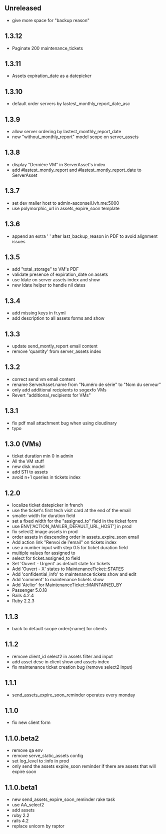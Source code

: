 ## Unreleased

- give more space for "backup reason"

1.3.12
------

- Paginate 200 maintenance_tickets

1.3.11
------

- Assets expiration_date as a datepicker

1.3.10
------

- default order servers by lastest_monthly_report_date_asc

1.3.9
-----

- allow server ordering by lastest_monthly_report_date
- new "without_monthly_report" model scope on server_assets

1.3.8
-----

- display "Dernière VM" in ServerAsset's index
- add #lastest_montly_report and #lastest_montly_report_date to ServerAsset

1.3.7
-----

- set dev mailer host to admin-asconseil.lvh.me:5000
- use polymorphic_url in assets_expire_soon template

1.3.6
-----

- append an extra ' ' after last_backup_reason in PDF to avoid alignment issues

1.3.5
-----

- add "total_storage" to VM's PDF
- validate presence of expiration_date on assets
- use ldate on server assets index and show
- new ldate helper to handle nil dates

1.3.4
-----

- add missing keys in fr.yml
- add description to all assets forms and show

1.3.3
-----

- update send_montly_report email content
- remove 'quantity' from server_assets index

1.3.2
-----

- correct send vm email content
- rename ServerAsset.name from "Numéro de série" to "Nom du serveur"
- only add additional recipients to sogexfo VMs
- Revert "additional_recipients for VMs"

1.3.1
-----

- fix pdf mail attachment bug when using cloudinary
- typo

1.3.0 (VMs)
-----------

- ticket duration min 0 in admin
- All the VM stuff
- new disk model
- add STI to assets
- avoid n+1 queries in tickets index

1.2.0
-----

- localize ticket datepicker in french
- use the ticket's first tech visit card at the end of the email
- smaller width for duration field
- set a fixed width for the "assigned_to" field in the ticket form
- use ENV['ACTION_MAILER_DEFAULT_URL_HOST'] in prod
- fix select2 image assets in prod
- order assets in descending order in assets_expire_soon email
- Add action link "Renvoi de l'email" on tickets index
- use a number input with step 0.5 for ticket duration field
- multiple values for assigned to
- select for ticket.assigned_to field
- Set 'Ouvert - Urgent' as default state for tickets
- Add 'Ouvert - X' states to MaintenanceTicket::STATES
- Add 'confidential_info' to maintenance tickets show and edit
- Add 'comment' to maintenance tickets show
- Add 'Atelier' for MaintenanceTicket::MAINTAINED_BY
- Passenger 5.0.18
- Rails 4.2.4
- Ruby 2.2.3

1.1.3
-----

- back to default scope order(:name) for clients

1.1.2
-----

- remove client_id select2 in assets filter and input
- add asset desc in client show and assets index
- fix maintenance ticket creation bug (remove select2 input)

1.1.1
-----

- send_assets_expire_soon_reminder operates every monday

1.1.0
-----

- fix new client form

1.1.0.beta2
-----------

- remove qa env
- remove serve_static_assets config
- set log_level to :info in prod
- only send the assets expire_soon reminder if there are assets that will expire soon

1.1.0.beta1
-----------

- new send_assets_expire_soon_reminder rake task
- use AA_select2
- add assets
- ruby 2.2
- rails 4.2
- replace unicorn by raptor

